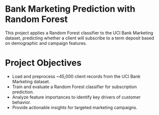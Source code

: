 # Bank Marketing Prediction with Random Forest

   This project applies a Random Forest classifier to the UCI Bank Marketing dataset, predicting whether a client will subscribe to a term deposit based on    demographic and campaign features.

# Project Objectives

  - Load and preprocess ~45,000 client records from the UCI Bank Marketing dataset.
  - Train and evaluate a Random Forest classifier for subscription prediction.
  - Analyze feature importances to identify key drivers of customer behavior.
  - Provide actionable insights for targeted marketing campaigns.
